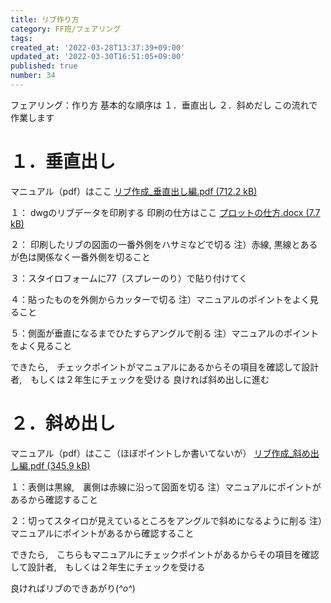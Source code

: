 ```yaml
---
title: リブ作り方
category: FF班/フェアリング
tags: 
created_at: '2022-03-28T13:37:39+09:00'
updated_at: '2022-03-30T16:51:05+09:00'
published: true
number: 34
---
```


フェアリング：作り方
基本的な順序は
１．垂直出し
２．斜めだし
この流れで作業します

# １．垂直出し
マニュアル（pdf）はここ
[リブ作成_垂直出し編.pdf (712.2 kB)](https://esa-storage-tokyo.s3-ap-northeast-1.amazonaws.com/uploads/production/attachments/19339/2022/03/28/114088/1afa5952-dbd7-458a-91e6-3ab4a89cc5dd.pdf)

１： dwgのリブデータを印刷する
印刷の仕方はここ
[プロットの仕方.docx (7.7 kB)](https://esa-storage-tokyo.s3-ap-northeast-1.amazonaws.com/uploads/production/attachments/19339/2022/03/28/114088/db5e0afe-c10e-45b4-9fdf-23ff3b5d6287.docx)

２： 印刷したリブの図面の一番外側をハサミなどで切る
注）赤線, 黒線とあるが色は関係なく一番外側を切ること

３：スタイロフォームに77（スプレーのり）で貼り付けてく

４：貼ったものを外側からカッターで切る
注）マニュアルのポイントをよく見ること

５：側面が垂直になるまでひたすらアングルで削る
注）マニュアルのポイントをよく見ること

できたら,　チェックポイントがマニュアルにあるからその項目を確認して設計者,　もしくは２年生にチェックを受ける
良ければ斜め出しに進む 
# ２．斜め出し
マニュアル（pdf）はここ（ほぼポイントしか書いてないが）
[リブ作成_斜め出し編.pdf (345.9 kB)](https://esa-storage-tokyo.s3-ap-northeast-1.amazonaws.com/uploads/production/attachments/19339/2022/03/28/114088/b8596fe3-6213-4c37-898a-0f0c6accbd7a.pdf)

１：表側は黒線,　裏側は赤線に沿って図面を切る
注）マニュアルにポイントがあるから確認すること

２：切ってスタイロが見えているところをアングルで斜めになるように削る
注）マニュアルにポイントがあるから確認すること

できたら,　こちらもマニュアルにチェックポイントがあるからその項目を確認して設計者,　もしくは２年生にチェックを受ける

良ければリブのできあがり(*^o^*)
